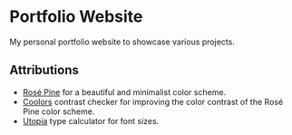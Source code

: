 # Portfolio Website

My personal portfolio website to showcase various projects.

## Attributions

- [Rosé Pine](https://rosepinetheme.com/) for a beautiful and minimalist color scheme.
- [Coolors](https://coolors.co/contrast-checker) contrast checker for improving the color contrast of the Rosé Pine color scheme.
- [Utopia](https://utopia.fyi/type/calculator/) type calculator for font sizes.
